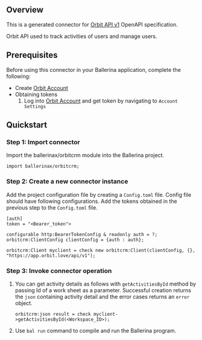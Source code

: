 ## Overview

This is a generated connector for [Orbit API v1](https://docs.orbit.love/reference/about-the-orbit-api) OpenAPI specification. 

Orbit API used to track activities of users and manage users.

## Prerequisites

Before using this connector in your Ballerina application, complete the following:
* Create [Orbit Account](https://app.orbit.love/signup)
* Obtaining tokens
    1. Log into [Orbit Account](https://app.orbit.love/login) and get token by navigating to `Account Settings`

## Quickstart

### Step 1: Import connector
Import the ballerinax/orbitcrm module into the Ballerina project.

```ballerina
import ballerinax/orbitcrm;
```
### Step 2: Create a new connector instance

Add the project configuration file by creating a `Config.toml` file. Config file should have following configurations. Add the tokens obtained in the previous step to the `Config.toml` file.

```ballerina
[auth]
token = "<Bearer_token">
```

```ballerina
configurable http:BearerTokenConfig & readonly auth = ?;
orbitcrm:ClientConfig clientConfig = {auth : auth};

orbitcrm:Client myclient = check new orbitcrm:Client(clientConfig, {}, "https://app.orbit.love/api/v1");
```
### Step 3: Invoke connector operation
1. You can get activity details as follows with `getActivitiesById` method by passing Id of a work sheet as a parameter. Successful creation returns the `json` containing activity detail and the error cases returns an `error` object.
    ```ballerina
    orbitcrm:json result = check myclient->getActivitiesById(<Workspace_ID>);
    ```
2. Use `bal run` command to compile and run the Ballerina program. 
